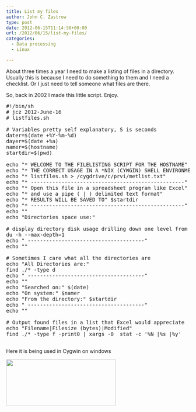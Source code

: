 ```yaml
---
title: List my files
author: John C. Zastrow
type: post
date: 2012-06-15T11:14:58+00:00
url: /2012/06/15/list-my-files/
categories:
  - Data processing
  - Linux

---
```

About three times a year I need to make a listing of files in a directory. Usually this is because I need to do something to them and I need a checklist. Or I just need to tell someone what files are there.

So, back in 2002 I made this little script. Enjoy.

<pre class="lang:bash decode:1 " >#!/bin/sh
# jcz 2012-June-16
# listfiles.sh

# Variables pretty self explanatory, S is seconds
dater=$(date +%Y-%m-%d)
dayer=$(date +%a)
namer=$(hostname)
startdir=$(pwd)

echo "* WELCOME TO THE FILELISTING SCRIPT FOR THE HOSTNAME" $namer
echo "* THE CORRECT USAGE IN A *NIX (CYWGIN) SHELL ENVIRONMENT WOULD BE SOMETHING LIKE"
echo "* listfiles.sh &gt; /cygdrive/c/prvi/metlist.txt"
echo "* --------------------------------------------------"
echo "* Open this file in a spreadsheet program like Excel"
echo "* and use a pipe ( | ) delimited text format"
echo "* RESULTS WILL BE SAVED TO" $startdir
echo "* --------------------------------------------------"
echo ""
echo "Directories space use:"

# display directory disk usage drilling down one level from where the script is run
du -h --max-depth=1
echo " --------------------------------------"
echo ""

# Sometimes I care what all the directories are
echo "All Directories are:"
find ./* -type d
echo " --------------------------------------"
echo ""
echo "Searched on:" $(date)
echo "On system:" $namer
echo "From the directory:" $startdir
echo " --------------------------------------"
echo ""

# Output found files in a list that Excel would appreciate
echo "Filename|Filesize (bytes)|Modified"
find ./* -type f -print0 | xargs -0  stat -c '%N |%s |%y'

</pre>

Here it is being used in Cygwin on windows

[<img loading="lazy" class="alignnone size-medium wp-image-538" title="listfiles" src="http://northredoubt.com/n/wp-content/uploads/2012/06/listfiles-300x128.gif" alt="" width="300" height="128" srcset="http://northredoubt.com/n/wp-content/uploads/2012/06/listfiles-300x128.gif 300w, http://northredoubt.com/n/wp-content/uploads/2012/06/listfiles-500x214.gif 500w, http://northredoubt.com/n/wp-content/uploads/2012/06/listfiles.gif 887w" sizes="(max-width: 300px) 100vw, 300px" />][1]

 [1]: http://northredoubt.com/n/wp-content/uploads/2012/06/listfiles.gif